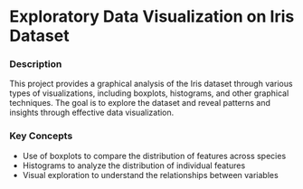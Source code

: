 # Exploratory Data Visualization on Iris Dataset

### Description

This project provides a graphical analysis of the Iris dataset through various types of visualizations, including boxplots, histograms, and other graphical techniques. The goal is to explore the dataset and reveal patterns and insights through effective data visualization.

### Key Concepts

- Use of boxplots to compare the distribution of features across species
- Histograms to analyze the distribution of individual features
- Visual exploration to understand the relationships between variables
